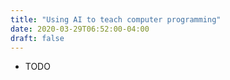 ```yaml
---
title: "Using AI to teach computer programming"
date: 2020-03-29T06:52:00-04:00
draft: false
---
```


* TODO
